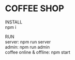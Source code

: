 # COFFEE SHOP

INSTALL  
npm i  

RUN  
server: npm run server  
admin: npm run admin  
coffee online & offline: npm start  